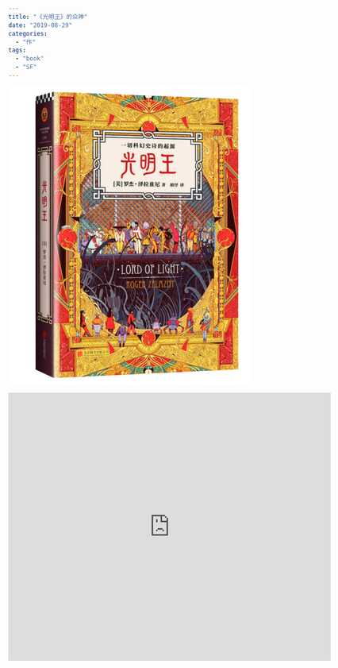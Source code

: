 ```yaml
---
title: "《光明王》的众神"
date: "2019-08-29"
categories: 
  - "作"
tags: 
  - "book"
  - "SF"
---
```


![](https://raw.githubusercontent.com/catbaron0/pic/main/images/2023221102500.png)

<iframe src="https://www.xmind.net/embed/3yhNCz/" width="650" height="540" frameborder="0" scrolling="no" allowfullscreen="true"></iframe>
